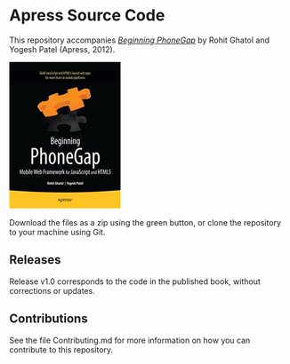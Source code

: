 # Apress Source Code

This repository accompanies [*Beginning PhoneGap*](http://www.apress.com/9781430239031) by Rohit  Ghatol and Yogesh  Patel (Apress, 2012).

![Cover image](9781430239031.jpg)

Download the files as a zip using the green button, or clone the repository to your machine using Git.

## Releases

Release v1.0 corresponds to the code in the published book, without corrections or updates.

## Contributions

See the file Contributing.md for more information on how you can contribute to this repository.
